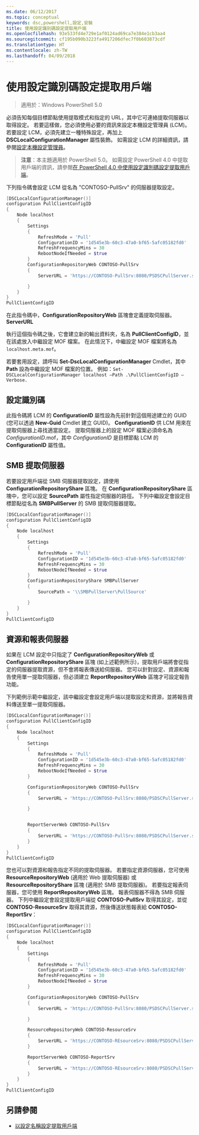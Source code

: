 ```yaml
---
ms.date: 06/12/2017
ms.topic: conceptual
keywords: dsc,powershell,設定,安裝
title: 使用設定識別碼設定提取用戶端
ms.openlocfilehash: 93e533fd4e729e1af0124ad69ca7e384e1cb3aa4
ms.sourcegitcommit: cf195b090b3223fa4917206dfec7f0b603873cdf
ms.translationtype: HT
ms.contentlocale: zh-TW
ms.lasthandoff: 04/09/2018
---
```

# <a name="setting-up-a-pull-client-using-configuration-id"></a>使用設定識別碼設定提取用戶端

> 適用於：Windows PowerShell 5.0

必須告知每個目標節點使用提取模式和指定的 URL，其中它可連絡提取伺服器以取得設定。 若要這樣做，您必須使用必要的資訊來設定本機設定管理員 (LCM)。 若要設定 LCM，必須先建立一種特殊設定，再加上 **DSCLocalConfigurationManager** 屬性裝飾。 如需設定 LCM 的詳細資訊，請參閱[設定本機設定管理員](metaConfig.md)。

> **注意**：本主題適用於 PowerShell 5.0。 如需設定 PowerShell 4.0 中提取用戶端的資訊，請參閱[在 PowerShell 4.0 中使用設定識別碼設定提取用戶端](pullClientConfigID4.md)。

下列指令碼會設定 LCM 從名為 "CONTOSO-PullSrv" 的伺服器提取設定。

```powershell
[DSCLocalConfigurationManager()]
configuration PullClientConfigID
{
    Node localhost
    {
        Settings
        {
            RefreshMode = 'Pull'
            ConfigurationID = '1d545e3b-60c3-47a0-bf65-5afc05182fd0'
            RefreshFrequencyMins = 30
            RebootNodeIfNeeded = $true
        }
        ConfigurationRepositoryWeb CONTOSO-PullSrv
        {
            ServerURL = 'https://CONTOSO-PullSrv:8080/PSDSCPullServer.svc'

        }
    }
}
PullClientConfigID
```

在此指令碼中，**ConfigurationRepositoryWeb** 區塊會定義提取伺服器。 **ServerURL**

執行這個指令碼之後，它會建立新的輸出資料夾，名為 **PullClientConfigID**，並在該處放入中繼設定 MOF 檔案。 在此情況下，中繼設定 MOF 檔案將名為 `localhost.meta.mof`。

若要套用設定，請呼叫 **Set-DscLocalConfigurationManager** Cmdlet，其中 **Path** 設為中繼設定 MOF 檔案的位置。 例如：`Set-DSCLocalConfigurationManager localhost –Path .\PullClientConfigID –Verbose.`

## <a name="configuration-id"></a>設定識別碼

此指令碼將 LCM 的 **ConfigurationID** 屬性設為先前針對這個用途建立的 GUID (您可以透過 **New-Guid** Cmdlet 建立 GUID)。 **ConfigurationID** 供 LCM 用來在提取伺服器上尋找適當設定。 提取伺服器上的設定 MOF 檔案必須命名為 _ConfigurationID_.mof，其中 _ConfigurationID_ 是目標節點 LCM 的 **ConfigurationID** 屬性值。

## <a name="smb-pull-server"></a>SMB 提取伺服器

若要設定用戶端從 SMB 伺服器提取設定，請使用 **ConfigurationRepositoryShare** 區塊。 在 **ConfigurationRepositoryShare** 區塊中，您可以設定 **SourcePath** 屬性指定伺服器的路徑。 下列中繼設定會設定目標節點從名為 **SMBPullServer** 的 SMB 提取伺服器提取。

```powershell
[DSCLocalConfigurationManager()]
configuration PullClientConfigID
{
    Node localhost
    {
        Settings
        {
            RefreshMode = 'Pull'
            ConfigurationID = '1d545e3b-60c3-47a0-bf65-5afc05182fd0'
            RefreshFrequencyMins = 30
            RebootNodeIfNeeded = $true
        }
        ConfigurationRepositoryShare SMBPullServer
        {
            SourcePath = '\\SMBPullServer\PullSource'

        }
    }
}
PullClientConfigID
```

## <a name="resource-and-report-servers"></a>資源和報表伺服器

如果在 LCM 設定中只指定了 **ConfigurationRepositoryWeb** 或 **ConfigurationRepositoryShare** 區塊 (如上述範例所示)，提取用戶端將會從指定的伺服器提取資源，但不會將報表傳送給伺服器。 您可以針對設定、資源和報告使用單一提取伺服器，但必須建立 **ReportRepositoryWeb** 區塊才可設定報告功能。

下列範例示範中繼設定，該中繼設定會設定用戶端以提取設定和資源，並將報告資料傳送至單一提取伺服器。

```powershell
[DSCLocalConfigurationManager()]
configuration PullClientConfigID
{
    Node localhost
    {
        Settings
        {
            RefreshMode = 'Pull'
            ConfigurationID = '1d545e3b-60c3-47a0-bf65-5afc05182fd0'
            RefreshFrequencyMins = 30
            RebootNodeIfNeeded = $true
        }

        ConfigurationRepositoryWeb CONTOSO-PullSrv
        {
            ServerURL = 'https://CONTOSO-PullSrv:8080/PSDSCPullServer.svc'

        }


        ReportServerWeb CONTOSO-PullSrv
        {
            ServerURL = 'https://CONTOSO-PullSrv:8080/PSDSCPullServer.svc'
        }
    }
}
PullClientConfigID
```

您也可以對資源和報告指定不同的提取伺服器。 若要指定資源伺服器，您可使用 **ResourceRepositoryWeb** (適用於 Web 提取伺服器) 或 **ResourceRepositoryShare** 區塊 (適用於 SMB 提取伺服器)。
若要指定報表伺服器，您可使用 **ReportRepositoryWeb** 區塊。 報表伺服器不得為 SMB 伺服器。
下列中繼設定會設定提取用戶端從 **CONTOSO-PullSrv** 取得其設定，並從 **CONTOSO-ResourceSrv** 取得其資源，然後傳送狀態報表給 **CONTOSO-ReportSrv**：

```powershell
[DSCLocalConfigurationManager()]
configuration PullClientConfigID
{
    Node localhost
    {
        Settings
        {
            RefreshMode = 'Pull'
            ConfigurationID = '1d545e3b-60c3-47a0-bf65-5afc05182fd0'
            RefreshFrequencyMins = 30
            RebootNodeIfNeeded = $true
        }

        ConfigurationRepositoryWeb CONTOSO-PullSrv
        {
            ServerURL = 'https://CONTOSO-PullSrv:8080/PSDSCPullServer.svc'

        }

        ResourceRepositoryWeb CONTOSO-ResourceSrv
        {
            ServerURL = 'https://CONTOSO-REsourceSrv:8080/PSDSCPullServer.svc'
        }

        ReportServerWeb CONTOSO-ReportSrv
        {
            ServerURL = 'https://CONTOSO-REsourceSrv:8080/PSDSCPullServer.svc'
        }
    }
}
PullClientConfigID
```

## <a name="see-also"></a>另請參閱

* [以設定名稱設定提取用戶端](pullClientConfigNames.md)